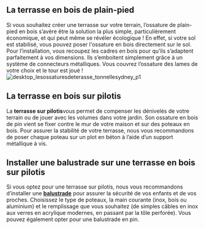 ## La terrasse en bois de plain-pied
Si vous souhaitez créer une terrasse sur votre terrain, l’ossature de plain-pied en bois s’avère être la solution la plus simple, particulièrement économique, et qui peut même se révéler écologique ! En effet, si votre sol est stabilisé, vous pouvez poser l'ossature en bois directement sur le sol.
Pour l’installation, vous recoupez les cadres en bois pour qu’ils s’adaptent parfaitement à vos dimensions. Ils s’emboitent simplement grâce à un système de connecteurs métalliques. Vous couvrez l’ossature des lames de votre choix et le tour est joué !
![desktop_lesossaturesdeterasse_tonnellesydney_p1](//statics.lapeyre.fr/img/contrib/2bdd4da30020333b/desktop_lesossaturesdeterasse_tonnellesydney_p1.jpg)
## La terrasse en bois sur pilotis
La **terrasse sur pilotis**[](/terrasses-sur-pilotis-FPC2129790)vous permet de compenser les dénivelés de votre terrain ou de jouer avec les volumes dans votre jardin. Son ossature en bois de pin vient se fixer contre le mur de votre maison et sur des poteaux en bois.
Pour assurer la stabilité de votre terrasse, nous vous recommandons de poser chaque poteau sur un plot en béton à l’aide d’un support métallique à vis.
## Installer une balustrade sur une terrasse en bois sur pilotis
Si vous optez pour une terrasse sur pilotis, nous vous recommandons d’installer une [**balustrade**](/balustrades-exterieures-CCN0079) pour assurer la sécurité de vos enfants et de vos proches. Choisissez le type de poteaux, la main courante (inox, bois ou aluminium) et le remplissage que vous souhaitez (de simples câbles en inox aux verres en acrylique modernes, en passant par la tôle perforée). Vous pouvez également opter pour une balustrade en pin.